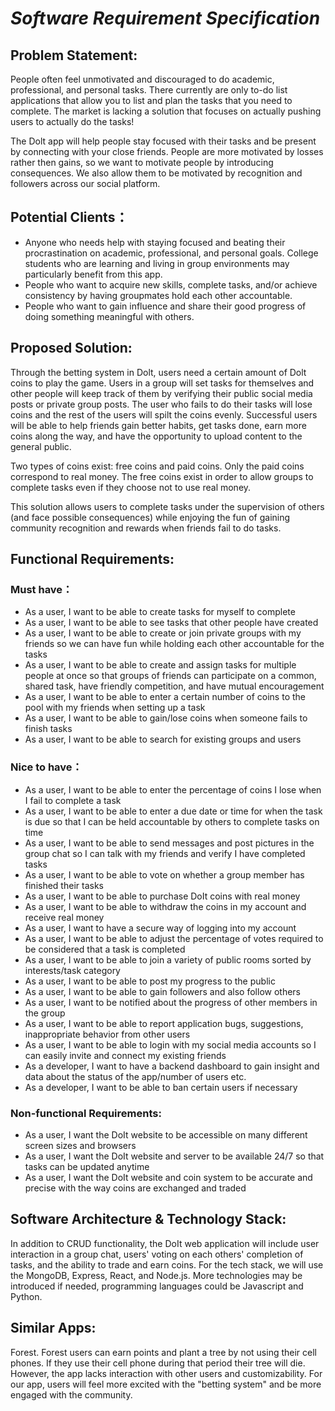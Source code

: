 # *Software Requirement Specification*

## Problem Statement: 
People often feel unmotivated and discouraged to do academic, professional, and personal tasks. There currently are only to-do list applications that allow you to list and plan the tasks that you need to complete. The market is lacking a solution that focuses on actually pushing users to actually do the tasks!

The Dolt app will help people stay focused with their tasks and be present by connecting with your close friends. People are more motivated by losses rather then gains, so we want to motivate people by introducing consequences. We also allow them to be motivated by recognition and followers across our social platform.

## Potential Clients：
- Anyone who needs help with staying focused and beating their procrastination on academic, professional, and personal goals. College students who are learning and living in group environments may particularly benefit from this app. 
- People who want to acquire new skills, complete tasks, and/or achieve consistency by having groupmates hold each other accountable.
- People who want to gain influence and share their good progress of doing something meaningful with others.

## Proposed Solution: 
Through the betting system in Dolt, users need a certain amount of Dolt coins to play the game. Users in a group will set tasks for themselves and other people will keep track of them by verifying their public social media posts or private group posts. The user who fails to do their tasks will lose coins and the rest of the users will spilt the coins evenly. Successful users will be able to help friends gain better habits, get tasks done, earn more coins along the way, and have the opportunity to upload content to the general public. 

Two types of coins exist: free coins and paid coins. Only the paid coins correspond to real money. The free coins exist in order to allow groups to complete tasks even if they choose not to use real money.

This solution allows users to complete tasks under the supervision of others (and face possible consequences) while enjoying the fun of gaining community recognition and rewards when friends fail to do tasks.  


## Functional Requirements: 

### Must have：
- As a user, I want to be able to create tasks for myself to complete  
- As a user, I want to be able to see tasks that other people have created  
- As a user, I want to be able to create or join private groups with my friends so we can have fun while holding each other accountable for the tasks  
- As a user, I want to be able to create and assign tasks for multiple people at once so that groups of friends can participate on a common, shared task, have friendly competition, and have mutual encouragement
- As a user, I want to be able to enter a certain number of coins to the pool with my friends when setting up a task  
- As a user, I want to be able to gain/lose coins when someone fails to finish tasks 
- As a user, I want to be able to search for existing groups and users


### Nice to have：
- As a user, I want to be able to enter the percentage of coins I lose when I fail to complete a task
- As a user, I want to be able to enter a due date or time for when the task is due so that I can be held accountable by others to complete tasks on time
- As a user, I want to be able to send messages and post pictures in the group chat so I can talk with my friends and verify I have completed tasks  
- As a user, I want to be able to vote on whether a group member has finished their tasks  
- As a user, I want to be able to purchase DoIt coins with real money  
- As a user, I want to be able to withdraw the coins in my account and receive real money    
- As a user, I want to have a secure way of logging into my account
- As a user, I want to be able to adjust the percentage of votes required to be considered that a task is completed  
- As a user, I want to be able to join a variety of public rooms sorted by interests/task category  
- As a user, I want to be able to post my progress to the public  
- As a user, I want to be able to gain followers and also follow others  
- As a user, I want to be notified about the progress of other members in the group
- As a user, I want to be able to report application bugs, suggestions, inappropriate behavior from other users
- As a user, I want to be able to login with my social media accounts so I can easily invite and connect my existing friends
- As a developer, I want to have a backend dashboard to gain insight and data about the status of the app/number of users etc.
- As a developer, I want to be able to ban certain users if necessary


### Non-functional Requirements:
- As a user, I want the DoIt website to be accessible on many different screen sizes and browsers
- As a user, I want the DoIt website and server to be available 24/7 so that tasks can be updated anytime
- As a user, I want the DoIt website and coin system to be accurate and precise with the way coins are exchanged and traded

## Software Architecture & Technology Stack: 
In addition to CRUD functionality, the DoIt web application will include user interaction in a group chat, users' voting on each others' completion of tasks, and the ability to trade and earn coins. For the tech stack, we will use the MongoDB, Express, React, and Node.js. More technologies may be introduced if needed, programming languages could be Javascript and Python.


## Similar Apps:
Forest. Forest users can earn points and plant a tree by not using their cell phones. If they use their cell phone during that period their tree will die. However, the app lacks interaction with other users and customizability. For our app, users will feel more excited with the "betting system" and be more engaged with the community.